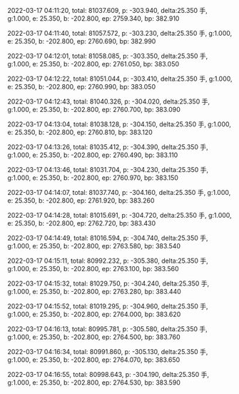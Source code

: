 2022-03-17 04:11:20, total: 81037.609, p: -303.940, delta:25.350 手, g:1.000, e: 25.350, b: -202.800, ep: 2759.340, bp: 382.910

2022-03-17 04:11:40, total: 81057.572, p: -303.230, delta:25.350 手, g:1.000, e: 25.350, b: -202.800, ep: 2760.690, bp: 382.990

2022-03-17 04:12:01, total: 81058.085, p: -303.350, delta:25.350 手, g:1.000, e: 25.350, b: -202.800, ep: 2761.050, bp: 383.050

2022-03-17 04:12:22, total: 81051.044, p: -303.410, delta:25.350 手, g:1.000, e: 25.350, b: -202.800, ep: 2760.990, bp: 383.050

2022-03-17 04:12:43, total: 81040.326, p: -304.020, delta:25.350 手, g:1.000, e: 25.350, b: -202.800, ep: 2760.700, bp: 383.090

2022-03-17 04:13:04, total: 81038.128, p: -304.150, delta:25.350 手, g:1.000, e: 25.350, b: -202.800, ep: 2760.810, bp: 383.120

2022-03-17 04:13:26, total: 81035.412, p: -304.390, delta:25.350 手, g:1.000, e: 25.350, b: -202.800, ep: 2760.490, bp: 383.110

2022-03-17 04:13:46, total: 81031.704, p: -304.230, delta:25.350 手, g:1.000, e: 25.350, b: -202.800, ep: 2760.970, bp: 383.150

2022-03-17 04:14:07, total: 81037.740, p: -304.160, delta:25.350 手, g:1.000, e: 25.350, b: -202.800, ep: 2761.920, bp: 383.260

2022-03-17 04:14:28, total: 81015.691, p: -304.720, delta:25.350 手, g:1.000, e: 25.350, b: -202.800, ep: 2762.720, bp: 383.430

2022-03-17 04:14:49, total: 81016.594, p: -304.740, delta:25.350 手, g:1.000, e: 25.350, b: -202.800, ep: 2763.580, bp: 383.540

2022-03-17 04:15:11, total: 80992.232, p: -305.380, delta:25.350 手, g:1.000, e: 25.350, b: -202.800, ep: 2763.100, bp: 383.560

2022-03-17 04:15:32, total: 81029.750, p: -304.240, delta:25.350 手, g:1.000, e: 25.350, b: -202.800, ep: 2763.280, bp: 383.440

2022-03-17 04:15:52, total: 81019.295, p: -304.960, delta:25.350 手, g:1.000, e: 25.350, b: -202.800, ep: 2764.000, bp: 383.620

2022-03-17 04:16:13, total: 80995.781, p: -305.580, delta:25.350 手, g:1.000, e: 25.350, b: -202.800, ep: 2764.500, bp: 383.760

2022-03-17 04:16:34, total: 80991.860, p: -305.130, delta:25.350 手, g:1.000, e: 25.350, b: -202.800, ep: 2764.070, bp: 383.650

2022-03-17 04:16:55, total: 80998.643, p: -304.190, delta:25.350 手, g:1.000, e: 25.350, b: -202.800, ep: 2764.530, bp: 383.590